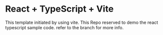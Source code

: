 # React + TypeScript + Vite

This template initiated by using vite. This Repo reserved to demo the react typescript sample code. refer to the branch for more info.
